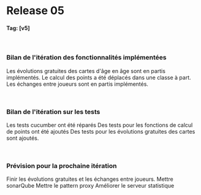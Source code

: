 # Release 05

#### Tag: [v5]
<br>


### Bilan de l'itération des fonctionnalités implémentées
Les évolutions gratuites des cartes d'âge en âge sont en partis implémentés.
Le calcul des points a été déplacés dans une classe à part.
Les échanges entre joueurs sont en partis implémentés.

<br>

### Bilan de l'itération sur les tests
Les tests cucumber ont été réparés
Des tests pour les fonctions de calcul de points ont été ajoutés 
Des tests pour les évolutions gratuites des cartes sont ajoutés.


<br>

### Prévision pour la prochaine itération

Finir les évolutions gratuites et les échanges entre joueurs. 
Mettre sonarQube
Mettre le pattern proxy 
Améliorer le serveur statistique
